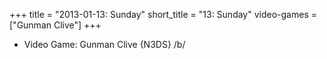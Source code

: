 +++
title = "2013-01-13: Sunday"
short_title = "13: Sunday"
video-games = ["Gunman Clive"]
+++


* Video Game: Gunman Clive {N3DS} /b/